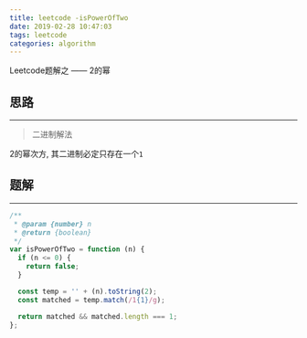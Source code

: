```yaml
---
title: leetcode -isPowerOfTwo
date: 2019-02-28 10:47:03
tags: leetcode
categories: algorithm
---
```


Leetcode题解之 —— 2的幂


<!-- more -->


## 思路

------

> 二进制解法

2的幂次方, 其二进制必定只存在一个`1`

## 题解

------

```ts
/**
 * @param {number} n
 * @return {boolean}
 */
var isPowerOfTwo = function (n) {
  if (n <= 0) {
    return false;
  }

  const temp = '' + (n).toString(2);
  const matched = temp.match(/1{1}/g);

  return matched && matched.length === 1;
};
```